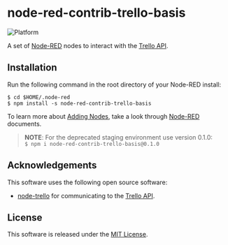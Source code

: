 # node-red-contrib-trello-basis

![Platform](https://img.shields.io/badge/Platform-Node--RED-%238e0000.svg)

A set of [Node-RED](http://www.nodered.org/) nodes to interact with the [Trello API](https://developers.trello.com/).

## Installation
Run the following command in the root directory of your Node-RED install:
```shell
$ cd $HOME/.node-red
$ npm install -s node-red-contrib-trello-basis
```

To learn more about [Adding Nodes](https://nodered.org/docs/getting-started/adding-nodes), take a look through [Node-RED](http://www.nodered.org/) documents.

> **NOTE**: For the deprecated staging environment use version 0.1.0:  
> `$ npm i node-red-contrib-trello-basis@0.1.0`


## Acknowledgements
This software uses the following open source software:
- [node-trello](https://github.com/adunkman/node-trello) for communicating to the [Trello API](https://developers.trello.com/).

## License
This software is released under the [MIT License](http://opensource.org/licenses/mit-license.php).